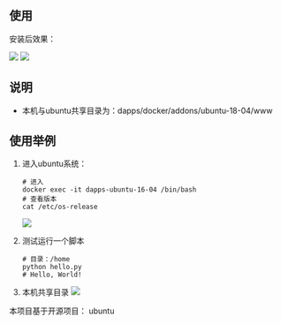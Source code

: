 ## 使用

安装后效果：

![](https://i.loli.net/2020/01/14/oc7HKCGFj1bn9XL.png)
![](https://i.loli.net/2020/01/14/56WPrQUygNiXHsf.png)

## 说明
- 本机与ubuntu共享目录为：dapps/docker/addons/ubuntu-18-04/www

## 使用举例

1. 进入ubuntu系统：

    ```
    # 进入
    docker exec -it dapps-ubuntu-16-04 /bin/bash
    # 查看版本
    cat /etc/os-release
    ```
    ![](https://i.loli.net/2020/01/14/56WPrQUygNiXHsf.png)

2. 测试运行一个脚本
    
    ```
    # 目录：/home
    python hello.py
    # Hello, World!
    ```
3. 本机共享目录
    ![](https://i.loli.net/2020/01/14/UNCDhFzla2X1d6G.png)   


本项目基于开源项目： ubuntu
    






    





